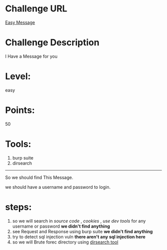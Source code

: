 Challenge URL
===============
[Easy Message](https://cybertalents.com/challenges/web/easy-message )

Challenge Description
===============
I Have a Message for you

Level:
===============
easy

Points:
===============
50

Tools:
===============
1. burp suite
2. dirsearch

___

So we should find This Message.

we should have a username and password to login.
# steps:

1. so we will search in *source code* , *cookies* , *use dev tools* for any username or password **we didn't find anything**
2. see Request and Response using burp suite **we didn't find anything**
3. try to detect sql injection vuln **there aren't any sql injection here**
4. so we will Brute forec directory using [dirsearch tool](https://github.com/maurosoria/dirsearch)
